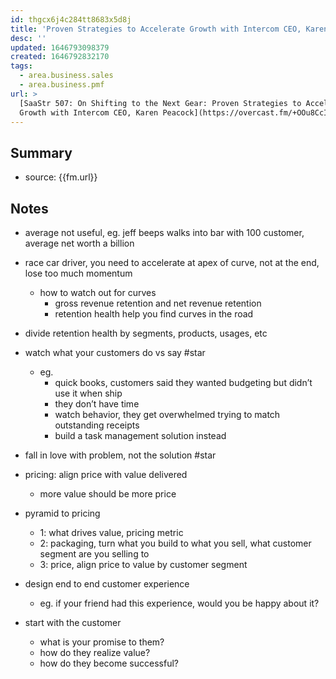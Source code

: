 ```yaml
---
id: thgcx6j4c284tt8683x5d8j
title: 'Proven Strategies to Accelerate Growth with Intercom CEO, Karen Peacock'
desc: ''
updated: 1646793098379
created: 1646792832170
tags:
  - area.business.sales
  - area.business.pmf
url: >
  [SaaStr 507: On Shifting to the Next Gear: Proven Strategies to Accelerate
  Growth with Intercom CEO, Karen Peacock](https://overcast.fm/+OOu8CcI4Q)
---
```


## Summary
- source: {{fm.url}}

## Notes

- average not useful, eg. jeff beeps walks into bar with 100 customer, average net worth a billion 

- race car driver, you need to accelerate at apex of curve, not at the end, lose too much momentum
    - how to watch out for curves
        - gross revenue retention and net revenue retention
        - retention health help you find curves in the road
- divide retention health by segments, products, usages, etc

- watch what your customers do vs say #star
    - eg. 
        - quick books, customers said they wanted budgeting but didn’t use it when ship
        - they don’t have time
        - watch behavior, they get overwhelmed trying to match outstanding receipts
        - build a task management solution instead
- fall in love with problem, not the solution #star

- pricing: align price with value delivered
    - more value should be more price

- pyramid to pricing
    - 1: what drives value, pricing metric 
    - 2: packaging, turn what you build to what you sell, what customer segment are you selling to
    - 3: price, align price to value by customer segment 


- design end to end customer experience
    - eg. if your friend had this experience, would you be happy about it?

- start with the customer
    - what is your promise to them?
    - how do they realize value?
    - how do they become successful?


